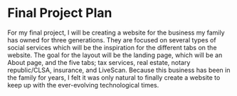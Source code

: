 # Final Project Plan
For my final project, I will be creating a website for the business my family has owned for three generations. 
They are focused on several types of social services which will be the inspiration for the different tabs on the website.
The goal for the layout will be the landing page, which will be an About page, and the five tabs; tax services, real estate, 
notary republic/CLSA, insurance, and LiveScan. Because this business has been in the family for years, I felt it was only natural to 
finally create a website to keep up with the ever-evolving technological times. 
